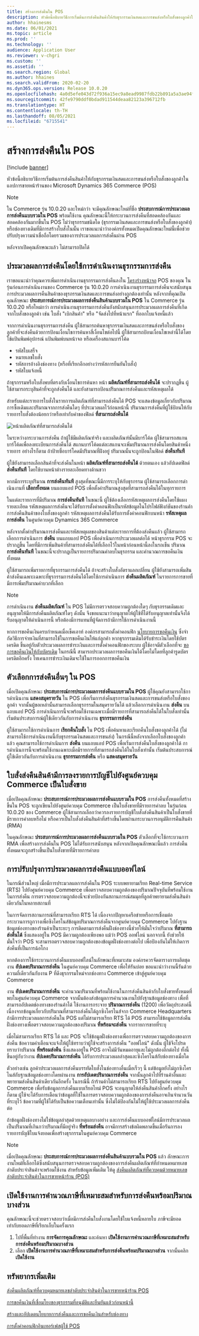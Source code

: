 ```yaml
---
title: สร้างการส่งคืนใน POS
description: หัวข้อนี้อธิบายวิธีการเริ่มต้นการส่งคืนสินค้าให้กับธุรกรรมเงินสดและการขนส่งหรือใบสั่งของลูกค้าในแอปพลิเคชันการขายหน้าร้านของ Microsoft Dynamics 365 Commerce (POS)
author: hhainesms
ms.date: 06/01/2021
ms.topic: article
ms.prod: ''
ms.technology: ''
audience: Application User
ms.reviewer: v-chgri
ms.custom: ''
ms.assetid: ''
ms.search.region: Global
ms.author: hhaines
ms.search.validFrom: 2020-02-20
ms.dyn365.ops.version: Release 10.0.20
ms.openlocfilehash: 4a0d5efe043d72f936a15ec9a8ead9987fdb22b891a5a3ae94f95aa5ea7a6e67
ms.sourcegitcommit: 42fe9790ddf0bdad911544deaa82123a396712fb
ms.translationtype: HT
ms.contentlocale: th-TH
ms.lasthandoff: 08/05/2021
ms.locfileid: "6715541"
---
```

# <a name="create-returns-in-pos"></a>สร้างการส่งคืนใน POS

[!include [banner](includes/banner.md)]

หัวข้อนี้อธิบายวิธีการเริ่มต้นการส่งคืนสินค้าให้กับธุรกรรมเงินสดและการขนส่งหรือใบสั่งของลูกค้าในแอปการขายหน้าร้านของ Microsoft Dynamics 365 Commerce (POS)

> [!NOTE]
> ใน Commerce รุ่น 10.0.20 และใหม่กว่า จะมีคุณลักษณะใหม่ที่ชื่อ **ประสบการณ์การประมวลผลการส่งคืนแบบรวมใน POS** พร้อมใช้งาน คุณลักษณะนี้ให้กระบวนการส่งคืนที่สอดคล้องกันและสอดคล้องกันมากขึ้นใน POS ไม่ว่าธุรกรรมชนิดใด (ธุรกรรมเงินสดและการขนส่งหรือใบสั่งของลูกค้า) หรือช่องทางเดิมที่มีการสร้างใบสั่งในนั้น เราขอแนะนำว่าองค์กรทั้งหมดเปิดคุณลักษณะใหม่นี้เพื่อช่วยปรับปรุงความน่าเชื่อถือโดยรวมของการประมวลผลการส่งคืนผ่าน POS
>
> หลังจากเปิดคุณลักษณะแล้ว ไม่สามารถปิดได้

## <a name="process-returns-by-using-the-return-transaction-operation"></a>ประมวลผลการส่งคืนโดยใช้การดําเนินงานธุรกรรมการส่งคืน

เราขอแนะนำว่าคุณควรเพิ่มการดําเนินงานธุรกรรมการส่งคืนลงใน [โครงร่างหน้าจอ](pos-screen-layouts.md) POS ของคุณ ในรุ่นก่อนการดําเนินงานของ Commerce รุ่น 10.0.20 การดําเนินงานธุรกรรมการส่งคืนจะสนับสนุนการประมวลผลการคืนสินค้าของธุรกรรมเงินสดและการขนส่งอย่างถูกต้องเท่านั้น หลังจากที่คุณเปิดคุณลักษณะ **ประสบการณ์การประมวลผลการส่งคืนสินค้าแบบรวมใน POS** ใน Commerce รุ่น 10.0.20 หรือใหม่กว่า การดําเนินงานธุรกรรมการส่งคืนยังสนับสนุนการประมวลผลการส่งคืนที่เกิดจากใบสั่งของลูกค้า เช่น ใบสั่ง "เบิกสินค้า" หรือ "จัดส่งไปที่หน้าแรก" ที่ออกใบแจ้งหนี้แล้ว

จากการดําเนินงานธุรกรรมการส่งคืน ผู้ใช้สามารถค้นหาธุรกรรมเงินสดและการขนส่งหรือใบสั่งของลูกค้าที่จะส่งคืนด้วยการป้อนเงื่อนไขการค้นหาสี่เงื่อนไขต่อไปนี้ ผู้ใช้สามารถป้อนเงื่อนไขเหล่านี้ได้โดยใช้แป้นพิมพ์อุปกรณ์ แป้นพิมพ์บนหน้าจอ หรือเครื่องสแกนบาร์โค้ด

- รหัสใบเสร็จ
- หมายเลขใบสั่ง
- รหัสการอ้างอิงช่องทาง (หรือที่เรียกอีกอย่างว่ารหัสการยืนยันใบสั่ง)
- รหัสใบแจ้งหนี้

ถ้าธุรกรรมหรือใบสั่งพบที่ตรงกับเงื่อนไขการค้นหา หน้า **ผลิตภัณฑ์ที่สามารถส่งคืนได้** จะปรากฏขึ้น ผู้ใช้สามารถระบุสินค้าที่จะถูกส่งคืนได้ และยังสามารถป้อนปริมาณการส่งคืนและรหัสเหตุผลได้

สำหรับแต่ละรายการใบสั่งในรายการผลิตภัณฑ์ที่สามารถส่งคืนได้ POS จะแสดงข้อมูลเกี่ยวกับปริมาณการซื้อเดิมและปริมาณจากการส่งคืนใดๆ ที่ประมวลผลไว้ก่อนหน้านี้ ปริมาณการส่งคืนที่ผู้ใช้ป้อนให้กับรายการใบสั่งต้องน้อยกว่าหรือเท่ากับค่าของฟิลด์ **ที่สามารถส่งคืนได้**

![หน้าผลิตภัณฑ์ที่สามารถส่งคืนได้](media/returnslist.png)

ในระหว่างกระบวนการส่งคืน ถ้าผู้ใช้มีผลิตภัณฑ์จริง และผลิตภัณฑ์นั้นมีบาร์โค้ด ผู้ใช้สามารถสแกนบาร์โค้ดเพื่อลงทะเบียนการส่งคืนได้ สแกนบาร์โค้ดแต่ละสแกนจะเพิ่มปริมาณการส่งคืนโดยสินค้าหนึ่งรายการ อย่างไรก็ตาม ถ้าป้ายชื่อบาร์โคดมีปริมาณที่ฝังอยู่ ปริมาณนั้นจะถูกป้อนในฟิลด์ **ส่งคืนทันที**

ผู้ใช้ยังสามารถเลือกสินค้าที่จะส่งคืนในหน้า **ผลิตภัณฑ์ที่สามารถส่งคืนได้** ด้วยตนเอง แล้วอัปเดตฟิลด์ **ส่งคืนทันที** โดยใช้บานหน้าต่างรายละเอียดทางด้านขวา

หากมีการระบุปริมาณ **การส่งคืนทันที** สูงสุดที่ขณะนี้มีการระบุให้กับธุรกรรม ผู้ใช้สามารถเลือกการดําเนินงานที่ **เลือกทั้งหมด** บนแถบแอป POS เพื่อตั้งค่าปริมาณสูงสุดที่สามารถส่งคืนได้ในทุกรายการ

ในแต่ละรายการที่มีปริมาณ **การส่งคืนทันที** ในขณะนี้ ผู้ใช้ต้องเลือกรหัสเหตุผลการส่งคืนโดยใช้แผงรายละเอียด รหัสเหตุผลการส่งคืนจะได้รับการตั้งค่าคอนฟิกเป็นรหัสข้อมูลในโปรไฟล์ฟังก์ชันของร้านค้า การส่งคืนสินค้าของใบสั่งของลูกค้า รหัสเหตุผลการส่งคืนได้รับการตั้งค่าคอนฟิกบนหน้า **รหัสเหตุผลการส่งคืน** ในศูนย์ควบคุม Dynamics 365 Commerce

หลังจากตั้งค่าปริมาณการส่งคืนและรหัสเหตุผลของสินค้าแต่ละรายการที่ต้องส่งคืนแล้ว ผู้ใช้สามารถเลือกการดําเนินการ **ส่งคืน** บนแถบแอป POS เพื่อดําเนินการประมวลผลต่อได้ หน้าธุรกรรม POS จะปรากฏขึ้น โดยที่มีการเพิ่มสินค้าที่สามารถส่งคืนได้ที่เลือกไว้ในหน้าก่อนหน้านี้ลงในรถเข็น ปริมาณ **การส่งคืนทันที** ในขณะนี้จะปรากฏเป็นรายการปริมาณค่าลบในธุรกรรม และคํานวณการขอคืนเงินทั้งหมด

ผู้ใช้สามารถเพิ่มรายการที่ธุรกรรมการส่งคืนได้ ถ้าจะสร้างใบสั่งอัตราแลกเปลี่ยน ผู้ใช้ยังสามารถเพิ่มสินค้าส่งคืนเฉพาะเฉพาะที่ธุรกรรมการส่งคืนได้โดยใช้การดําเนินการ **ส่งคืนผลิตภัณฑ์** ในรายการการขายที่มีการเพิ่มปริมาณค่าบวกที่เลือก

> [!NOTE]
> การดำเนินงาน **ส่งคืนผลิตภัณฑ์** ใน POS ไม่มีการตรวจสอบความถูกต้องใดๆ กับธุรกรรมเดิมและอนุญาตให้มีการส่งคืนผลิตภัณฑ์ใดๆ ดังนั้น จึงขอแนะนาว่าอนุญาตให้ผู้ใช้ที่ได้รับอนุญาตเท่านั้นจึงได้รับอนุญาตให้ดําเนินการนี้ หรือต้องมีการแทนที่ผู้จัดการถ้ามีการใช้การดําเนินงานนี้

หากการขอคืนเงินครบกําหนดเมื่อเช็คเอาท์ องค์กรสามารถตั้งค่าคอนฟิก [นโยบายการขอคืนเงิน](refund_policy_returns.md) ซึ่งจํากัดวิธีการจ่ายเงินที่สามารถใช้ในการขอคืนเงินให้แก่ลูกค้า หากธุรกรรมเดิมได้รับชําระเงินโดยใช้บัตรเครดิต ขึ้นอยู่กับตัวประมวลผลการชําระเงินและการตั้งค่าคอนฟิกของระบบ ผู้ใช้อาจมีตัวเลือกที่จะ [ขอการขอคืนเงินให้กับบัตรเดิม](dev-itpro/linked-refunds.md) ในกรณีนี้ สามารถประมวลผลการขอคืนเงินได้โดยไม่โดยที่ลูกค้ารูดบัตรเครดิตอีกครั้ง โทเคนการชำระเงินเดิมจะใช้ในการออกการขอคืนเงิน

## <a name="other-return-options-in-pos"></a>ตัวเลือกการส่งคืนอื่นๆ ใน POS

เมื่อเปิดคุณลักษณะ **ประสบการณ์การประมวลผลการส่งคืนแบบรวมใน POS** ผู้ใช้คุณยังสามารถใช้การดําเนินงาน **แสดงสมุดรายวัน** ใน POS เพื่อเริ่มการส่งคืนธุรกรรมเงินสดและการขนส่งหรือใบสั่งของลูกค้า จากนั้นผู้ขอเหล่านั้นสามารถเลือกธุรกรรมในสมุดรายวันได้ แล้วเลือกการดําเนินงาน **ส่งคืน** บนแถบแอป POS การดําเนินการนี้จะพร้อมใช้งานเฉพาะเมื่อมีรายการที่สามารถส่งคืนได้ในใบสั่งเท่านั้น เริ่มต้นประสบการณ์ผู้ใช้เดียวกันกับการดําเนินงาน **ธุรกรรมการส่งคืน**

ผู้ใช้สามารถใช้การดําเนินการ **เรียกคืนใบสั่ง** ใน POS เพื่อค้นหาและเรียกคืนใบสั่งของลูกค้าได้ (ไม่สามารถใช้การดําเนินงานนี้กับธุรกรรมเงินสดและการขนส่ง) ในกรณีนี้หลังจากเลือกใบสั่งของลูกค้าแล้ว คุณสามารถใช้การดําเนินการ **ส่งคืน** บนแถบแอป POS เพื่อเริ่มการส่งคืนใบสั่งของลูกค้าได้ การดําเนินการนี้จะพร้อมใช้งานเฉพาะเมื่อมีรายการที่สามารถส่งคืนได้ในใบสั่งเท่านั้น เริ่มต้นประสบการณ์ผู้ใช้เดียวกันกับการดําเนินงาน **ธุรกรรมการส่งคืน** หรือ **แสดงสมุดรายวัน**

## <a name="return-orders-are-posted-to-commerce-headquarters-as-sales-orders"></a>ใบสั่งส่งคืนสินค้ามีการลงรายการบัญชีไปยังศูนย์ควบคุม Commerce เป็นใบสั่งขาย 

เมื่อเปิดคุณลักษณะ **ประสบการณ์การประมวลผลการส่งคืนแบบรวมใน POS** การส่งคืนทั้งหมดที่สร้างขึ้นใน POS จะถูกเขียนไปยังศูนย์ควบคุม Commerce เป็นใบสั่งขายที่มีรายการค่าลบ ในรุ่นก่อน 10.0.20 ของ Commerce ผู้ใช้สามารถเลือกว่าควรลงรายการบัญชีใบสั่งส่งคืนสินค้าเป็นใบสั่งขายที่มีรายการค่าลบหรือไม่ หรือควรเป็นใบสั่งส่งคืนสินค้าที่สร้างขึ้นโดยผ่านกระบวนการอนุมัติการคืนสินค้า (RMA) 

ในคุณลักษณะ **ประสบการณ์การประมวลผลการส่งคืนแบบรวมใน POS** ตัวเลือกที่จะใช้กระบวนการ RMA เพื่อสร้างการส่งคืนใน POS ไม่ได้รับการสนับสนุน หลังจากเปิดคุณลักษณะนี้แล้ว การส่งคืนทั้งหมดจะถูกสร้างขึ้นเป็นใบสั่งขายที่มีรายการค่าลบ

## <a name="offline-return-processing-improvements"></a>การปรับปรุงการประมวลผลการส่งคืนแบบออฟไลน์

ในกรณีส่วนใหญ่ เมื่อมีการประมวลผลการส่งคืนใน POS ระบบพยายามเรียก Real-time Service (RTS) ไปยังศูนย์ควบคุม Commerce เพื่อตรวจสอบความถูกต้องของปริมาณปัจจุบันที่พร้อมใช้งานในการส่งคืน การตรวจสอบความถูกต้องนี้จะช่วยป้องกันสถานการณ์สมมุลที่ลูกค้าพยายามส่งคืนสินค้าเดียวกันในหลายสถานที่

ในการจัดการสถานการณ์ที่สามารถเรียก RTS ได้ เนื่องจากปัญหาเครือข่ายหรือการเชื่อมต่อ กระบวนการถูกวางเพื่อซิงโครไนส์ข้อมูลปริมาณการส่งคืนจากศูนย์ควบคุม Commerce ไปยังฐานข้อมูลช่องทางของร้านค้าเป็นระยะๆ การติดตามการส่งคืนฝั่งช่องทางนี้ช่วยให้มั่นใจว่าปริมาณ **ที่สามารถส่งคืนได้** ซึ่งแสดงอยู่ใน POS มีความถูกต้องเพียงพอ แม้ว่า POS ออฟไลน์ นอกจากนี้ ยังช่วยให้มั่นใจว่า POS จะสามารถตรวจสอบความถูกต้องของข้อมูลฝั่งช่องทางต่อไป เพื่อป้องกันไม่ให้เกิดการส่งคืนที่เป็นการฉ้อโกง

หากต้องการใช้กระบวนการส่งคืนแบบออฟไลน์ในลักษณะที่เหมาะสม องค์กรควรจัดตารางการผลิตชุดงาน **อัปเดตปริมาณการส่งคืน** ในศูนย์ควบคุม Commerce เพื่อให้รันบ่อย ขอแนะนำว่างานนี้รันด้วยความถี่เดียวกันกับงาน P ที่ดึงธุรกรรมใหม่จากช่องทาง Commerce เข้าสู่ศูนย์ควบคุม Commerce

งาน **อัปเดตปริมาณการส่งคืน** จะคํานวณปริมาณที่พร้อมใช้งานในการส่งคืนสินค้ากับใบสั่งขายทั้งหมดที่พบในศูนย์ควบคุม Commerce จากนั้นต้องส่งข้อมูลการคํานวณงานไปยังฐานข้อมูลช่องทาง เพื่อที่สามารถอัปเดตช่องทางของร้านค้าได้ ใช้งานการกระจาย **ปริมาณการส่งคืน** (1200) เพื่อวัตถุประสงค์นี้ เนื่องจากข้อมูลเกี่ยวกับปริมาณที่สามารถส่งคืนได้ถูกซิงโครไนส์จาก Commerce Headquarters ถ้ามีการประมวลผลการส่งคืนใน POS แต่ไม่สามารถเรียก RTS ได้ POS สามารถใช้ข้อมูลการส่งคืนฝั่งช่องทางเพื่อตรวจสอบความถูกต้องของปริมาณ **ที่พร้อมจะส่งคืน** จากรายการขายที่ระบุ

เมื่อไม่สามารถเรียก RTS ได้ และ POS จะใช้ข้อมูลฝั่งช่องทางเพื่อการตรวจสอบความถูกต้องของการส่งคืน ข้อความคําเตือนจะแจ้งให้ผู้ใช้ทราบว่าผู้ใช้จะสร้างการส่งคืน "ออฟไลน์" ดังนั้น ผู้ใช้จึงโปรดทราบว่าปริมาณ **ที่พร้อมส่งคืน** ซึ่งแสดงอยู่ใน POS อาจไม่มีวันหมดอายุและไม่ถูกต้องอีกต่อไป ทั้งนี้ขึ้นอยู่กับว่างาน **อัปเดตปริมาณการส่งคืน** ได้รับการประมวลผลล่าสุดและซิงโครไนส์กับช่องทางเมื่อใด

ตัวอย่างเช่น ลูกค้าประมวลผลการส่งคืนบรรทัดใบสั่งในช่องทางอื่นเมื่อเร็วๆ นี้ แต่ข้อมูลยังไม่ถูกซิงโครไนส์กับฐานข้อมูลช่องทางโดยผ่านงาน **การอัปเดตปริมาณการส่งคืน** จากนั้นลูกค้าไปที่ร้านค้าอื่นและพยายามส่งคืนสินค้าเดียวกันอีกครั้ง ในกรณีนี้ ถ้าร้านค้าไม่สามารถเรียก RTS ไปยังศูนย์ควบคุม Commerce เพื่อรับข้อมูลการส่งคืนแบบเรียลไทม์ POS จะอนุญาตให้ส่งคืนสินค้าอีกครั้ง อย่างไรก็ตาม ผู้ใช้จะได้รับการเตือนว่าข้อมูลที่ใช้ในการตรวจสอบความถูกต้องของการส่งคืนอาจเกินจำนวนวันที่ระบุไว้ ข้อความที่ผู้ใช้ได้รับเป็นข้อความเตือนเท่านั้น ซึ่งไม่ได้ป้องกันไม่ให้ผู้ใช้ประมวลผลการส่งคืนต่อ

ถ้าข้อมูลฝั่งช่องทางไม่ใช่ข้อมูลล่าสุดด้วยเหตุผลบางอย่าง และการส่งคืนแบบออฟไลน์มีการประมวลผลเป็นปริมาณที่เกินกว่าปริมาณที่มีอยู่จริง **ที่พร้อมส่งคืน** อาจมีการสร้างข้อผิดพลาดขึ้นเมื่อรันการลงรายการบัญชีใบแจ้งยอดเพื่อสร้างธุรกรรมในศูนย์ควบคุม Commerce

> [!NOTE]
> เมื่อเปิดคุณลักษณะ **ประสบการณ์การประมวลผลการส่งคืนสินค้าแบบรวมใน POS** แล้ว ลักษณะการงานใหม่ที่เลือกได้ซึ่งสนับสนุนการตรวจสอบความถูกต้องของการส่งคืนผลิตภัณฑ์ที่กำหนดหมายเลขลำดับประจำสินค้าจะพร้อมใช้งาน สำหรับข้อมูลเพิ่มเติม ให้ดู [ส่งคืนผลิตภัณฑ์ที่ควบคุมด้วยหมายเลขลำดับประจำสินค้าในการขายหน้าร้าน (POS)](POS-serial-returns.md)

## <a name="enable-proper-tax-calculation-for-returns-with-partial-quantity"></a>เปิดใช้งานการคำนวณภาษีที่เหมาะสมสำหรับการส่งคืนพร้อมปริมาณบางส่วน

คุณลักษณะนี้จะช่วยตรวจสอบว่าเมื่อมีการส่งคืนใบสั่งงานโดยใช้ใบแจ้งหนี้หลายใบ ภาษีจะมียอดเท่ากับยอดภาษีที่เรียกเก็บในครั้งแรก
1.  ไปที่พื้นที่ทำงาน **การจัดการคุณลักษณะ** และค้นหา **เปิดใช้งานการคำนวณภาษีที่เหมาะสมสำหรับการส่งคืนพร้อมปริมาณบางส่วน**
2.  เลือก **เปิดใช้งานการคำนวณภาษีที่เหมาะสมสำหรับการส่งคืนพร้อมปริมาณบางส่วน** จากนั้นคลิก **เปิดใช้งาน**


## <a name="additional-resources"></a>ทรัพยากรเพิ่มเติม

[ส่งคืนผลิตภัณฑ์ที่ควบคุมหมายเลขลำดับประจำสินค้าในการขายหน้าร้าน POS](POS-serial-returns.md)

[การขอคืนเงินที่เชื่อมโยงของธุรกรรมที่อนุมัติและยืนยันแล้วก่อนหน้านี้](dev-itpro/linked-refunds.md)

[สร้างและอัปเดตนโยบายการส่งคืนและการขอคืนเงินสำหรับช่องทาง](refund_policy_returns.md)

[การตั้งค่าคอนฟิกอินเทอร์เฟสผู้ใช้ POS](pos-screen-layouts.md)
